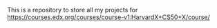 This is a repository to store all my projects for https://courses.edx.org/courses/course-v1:HarvardX+CS50+X/course/
